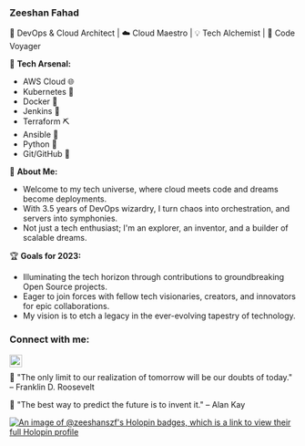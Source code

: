 ### Zeeshan Fahad  
🚀 DevOps & Cloud Architect | ☁️ Cloud Maestro | 💡 Tech Alchemist | 🌌 Code Voyager

🔧 **Tech Arsenal:**
- AWS Cloud 🌐
- Kubernetes 🚢
- Docker 🐳
- Jenkins 🚀
- Terraform ⛏️
- Ansible 🤖
- Python 🐍
- Git/GitHub 🌿

🌟 **About Me:**
- Welcome to my tech universe, where cloud meets code and dreams become deployments.
- With 3.5 years of DevOps wizardry, I turn chaos into orchestration, and servers into symphonies.
- Not just a tech enthusiast; I'm an explorer, an inventor, and a builder of scalable dreams.

🏆 **Goals for 2023:**
- Illuminating the tech horizon through contributions to groundbreaking Open Source projects.
- Eager to join forces with fellow tech visionaries, creators, and innovators for epic collaborations.
- My vision is to etch a legacy in the ever-evolving tapestry of technology.

### Connect with me:

[<img align="left" alt="Zeeshan Fahad | LinkedIn" width="22px" src="https://cdn.jsdelivr.net/npm/simple-icons@v3/icons/linkedin.svg" />][linkedin]
<br />

💬 "The only limit to our realization of tomorrow will be our doubts of today." – Franklin D. Roosevelt

💬 "The best way to predict the future is to invent it." – Alan Kay

[linkedin]: https://www.linkedin.com/in/zeeshan-fahad-3a9468203/

[![An image of @zeeshanszf's Holopin badges, which is a link to view their full Holopin profile](https://holopin.me/zeeshanszf)](https://holopin.io/@zeeshanszf)

<!--
**Zeeshan-szf/Zeeshan-szf** is a ✨ _special_ ✨ repository because its `README.md` (this file) appears on your GitHub profile.

Here are some ideas to get you started:

- 🔭 I’m currently working on ...
- 🌱 I’m currently learning ...
- 👯 I’m looking to collaborate on ...
- 🤔 I’m looking for help with ...
- 💬 Ask me about ...
- 📫 How to reach me: ...
- 😄 Pronouns: ...
- ⚡ Fun fact: ...
-->
